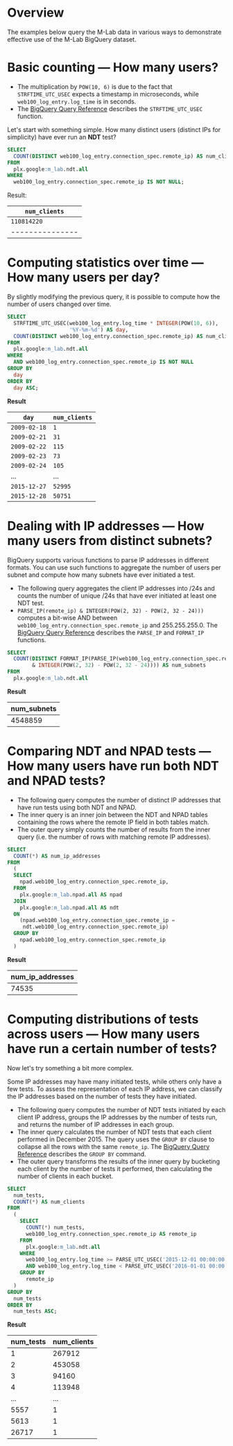# Overview

The examples below query the M-Lab data in various ways to demonstrate effective use of the M-Lab BigQuery dataset.

# Basic counting — How many users?

 * The multiplication by `POW(10, 6)` is due to the fact that `STRFTIME_UTC_USEC` expects a timestamp in microseconds, while `web100_log_entry.log_time` is in seconds.
 * The [BigQuery Query Reference][13] describes the `STRFTIME_UTC_USEC` function.

Let's start with something simple. How many distinct users (distinct IPs for simplicity) have ever run an **NDT** test?

```sql
SELECT
  COUNT(DISTINCT web100_log_entry.connection_spec.remote_ip) AS num_clients
FROM
  plx.google:m_lab.ndt.all
WHERE
  web100_log_entry.connection_spec.remote_ip IS NOT NULL;
```

Result:

| `num_clients` |
|---------------|
| `110814220`   |
|---------------|

# Computing statistics over time — How many users per day?

By slightly modifying the previous query, it is possible to compute how the number of users changed over time.

```sql
SELECT
  STRFTIME_UTC_USEC(web100_log_entry.log_time * INTEGER(POW(10, 6)),
                    '%Y-%m-%d') AS day,
  COUNT(DISTINCT web100_log_entry.connection_spec.remote_ip) AS num_clients
FROM
  plx.google:m_lab.ndt.all
WHERE
  AND web100_log_entry.connection_spec.remote_ip IS NOT NULL
GROUP BY
  day
ORDER BY
  day ASC;
```

**Result**

|    `day`      | `num_clients` |
|---------------|---------------|
| `2009-02-18`  |           `1` |
| `2009-02-21`  |          `31` |
| `2009-02-22`  |         `115` |
| `2009-02-23`  |          `73` |
| `2009-02-24`  |         `105` |
| ...           |         ...   |
| `2015-12-27`  |       `52995` |
| `2015-12-28`  |       `50751` |

# Dealing with IP addresses — How many users from distinct subnets?

BigQuery supports various functions to parse IP addresses in different formats. You can use such functions to aggregate the number of users per subnet and compute how many subnets have ever initiated a test.

* The following query aggregates the client IP addresses into /24s and counts the number of unique /24s that have ever initiated at least one NDT test.
* `PARSE_IP(remote_ip) & INTEGER(POW(2, 32) - POW(2, 32 - 24)))` computes a bit-wise AND between `web100_log_entry.connection_spec.remote_ip` and 255.255.255.0. The [BigQuery Query Reference](https://cloud.google.com/bigquery/query-reference#ipfunctions) describes the `PARSE_IP` and `FORMAT_IP` functions.

```sql
SELECT
  COUNT(DISTINCT FORMAT_IP(PARSE_IP(web100_log_entry.connection_spec.remote_ip)
        & INTEGER(POW(2, 32) - POW(2, 32 - 24)))) AS num_subnets
FROM
  plx.google:m_lab.ndt.all
```

**Result**

| num_subnets |
|-------------|
| 4548859     |

# Comparing NDT and NPAD tests — How many users have run both NDT and NPAD tests?

* The following query computes the number of distinct IP addresses that have run tests using both NDT and NPAD.
* The inner query is an inner join between the NDT and NPAD tables containing the rows where the remote IP field in both tables match.
* The outer query simply counts the number of results from the inner query (i.e. the number of rows with matching remote IP addresses).

```sql
SELECT
  COUNT(*) AS num_ip_addresses
FROM
  (
  SELECT
    npad.web100_log_entry.connection_spec.remote_ip,
  FROM
    plx.google:m_lab.npad.all AS npad
  JOIN
    plx.google:m_lab.npad.all AS ndt
  ON
    (npad.web100_log_entry.connection_spec.remote_ip =
     ndt.web100_log_entry.connection_spec.remote_ip)
  GROUP BY
    npad.web100_log_entry.connection_spec.remote_ip
  )
```

**Result**

|num_ip_addresses|
|----------------|
|           74535|

# Computing distributions of tests across users — How many users have run a certain number of tests?

Now let's try something a bit more complex.

Some IP addresses may have many initiated tests, while others only have a few tests. To assess the representation of each IP address, we can classify the IP addresses based on the number of tests they have initiated.

* The following query computes the number of NDT tests initiated by each client IP address, groups the IP addresses by the number of tests run, and returns the number of IP addresses in each group.
* The inner query calculates the number of NDT tests that each client performed in December 2015. The query uses the `GROUP BY` clause to collapse all the rows with the same `remote_ip`. The [BigQuery Query Reference][15] describes the `GROUP BY` command.
* The outer query transforms the results of the inner query by bucketing each client by the number of tests it performed, then calculating the number of clients in each bucket.

```sql
SELECT
  num_tests,
  COUNT(*) AS num_clients
FROM
  (
    SELECT
      COUNT(*) num_tests,
      web100_log_entry.connection_spec.remote_ip AS remote_ip
    FROM
      plx.google:m_lab.ndt.all
    WHERE
      web100_log_entry.log_time >= PARSE_UTC_USEC('2015-12-01 00:00:00') / POW(10, 6)
      AND web100_log_entry.log_time < PARSE_UTC_USEC('2016-01-01 00:00:00') / POW(10, 6)
    GROUP BY
      remote_ip
  )
GROUP BY
  num_tests
ORDER BY
  num_tests ASC;
```
**Result**

|num_tests|num_clients|
|---------|-----------|
|1        |267912     |
|2        |453058     |
|3        |94160      |
|4        |113948     |
|...      |...        |
|5557     |1          |
|5613     |1          |
|26717    |1          |

[3]: http://www.measurementlab.net/tools/ndt
[4]: http://www.measurementlab.net/tools/npad
[5]: http://www.measurementlab.net/tools/sidestream
[6]: http://www.measurementlab.net/tools/paris-traceroute
[13]: https://cloud.google.com/bigquery/query-reference#datetimefunctions
[15]: https://cloud.google.com/bigquery/docs/query-reference#groupby

